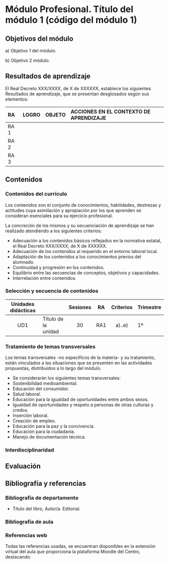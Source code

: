 # Módulo Profesional. Título del módulo 1 (código del módulo 1)

## Objetivos del módulo

a) Objetivo 1 del módulo.

b) Objetivo 2 módulo.

## Resultados de aprendizaje

El Real Decreto XXX/XXXX, de X de XXXXXX, establece los siguientes Resultados de aprendizaje, que se presentan desglosados según sus elementos:

| RA | LOGRO | OBJETO | ACCIONES EN EL CONTEXTO DE APRENDIZAJE |
| :---- | :---- | :---- | :---- |
| RA 1 |  |  |  |
| RA 2 |  |  |  |
| RA 3 |  |  |  |

## Contenidos

### Contenidos del currículo

Los contenidos son el conjunto de conocimientos, habilidades, destrezas y actitudes cuya asimilación y apropiación por los que aprenden se consideran esenciales para su ejercicio profesional.

La concreción de los mismos y su secuenciación de aprendizaje se han realizado atendiendo a los siguientes criterios:

* Adecuación a los contenidos básicos reflejados en la normativa estatal, el Real Decreto XXX/XXXX, de X de XXXXXX.  
* Adecuación de los contenidos al requerido en el entorno laboral local.  
* Adaptación de los contenidos a los conocimientos previos del alumnado.  
* Continuidad y progresión en los contenidos.  
* Equilibrio entre las secuencias de conceptos, objetivos y capacidades.  
* Interrelación entre contenidos.

### Selección y secuencia de contenidos 

| Unidades didácticas |  | Sesiones | RA | Criterios | Trimestre |
| :---: | :---- | :---: | :---: | :---: | ----- |
| UD1 | Título de la unidad | 30 | RA1 | a)..e) | 1º |

### Tratamiento de temas transversales

Los temas transversales \-no específicos de la materia- y su tratamiento, están vinculados a las situaciones que se presenten en las actividades propuestas, distribuidos a lo largo del módulo.

* Se considerarán los siguientes temas transversales:  
* Sostenibilidad medioambiental.  
* Educación del consumidor.  
* Salud laboral.  
* Educación para la igualdad de oportunidades entre ambos sexos.  
* Igualdad de oportunidades y respeto a personas de otras culturas y credos.  
* Inserción laboral.  
* Creación de empleo.  
* Educación para la paz y la convivencia.  
* Educación para la ciudadanía.  
* Manejo de documentación técnica.

### Interdisciplinaridad

## Evaluación

## Bibliografía y referencias

### Bibliografía de departamento

* Título del libro, Autor/a. Editorial.

### Bibliografía de aula

### Referencias web

Todas las referencias usadas, se encuentran disponibles en la extensión virtual del aula que proporciona la plataforma Moodle del Centro, destacando:
